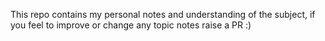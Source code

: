 This repo contains my personal notes and understanding of the subject, if you feel to improve or change any topic notes raise a PR :) 
